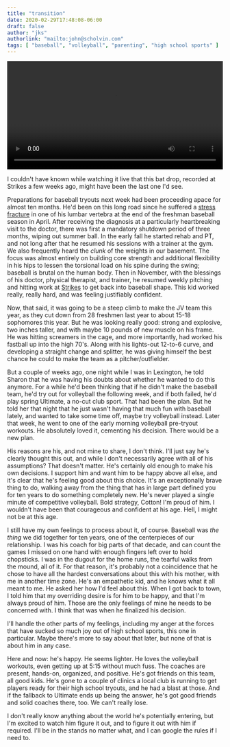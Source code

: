 ```yaml
---
title: "transition"
date: 2020-02-29T17:48:08-06:00
draft: false
author: "jks"
authorlink: "mailto:john@scholvin.com"
tags: [ "baseball", "volleyball", "parenting", "high school sports" ]
---
```

<video width="100%" controls>
 <source src="/2020/vid/clip2-720.mp4" type="video/mp4">
  (video clip)
</video>

I couldn't have known while watching it live that this bat drop, recorded at Strikes a few weeks ago, might have been the last one I'd see. 

Preparations for baseball tryouts next week had been proceeding apace for almost ten months. He'd been on this long road since he suffered a [stress fracture](https://www.drivelinebaseball.com/2018/05/youth-injury-series-spondylolysis/) in one of his lumbar vertebra at the end of the freshman baseball season in April. After receiving the diagnosis at a particularly heartbreaking visit to the doctor, there was first a mandatory shutdown period of three months, wiping out summer ball. In the early fall he started rehab and PT, and not long after that he resumed his sessions with a trainer at the gym. We also frequently heard the _clunk_ of the weights in our basement. The focus was almost entirely on building core strength and additional flexibility in his hips to lessen the torsional load on his spine during the swing; baseball is brutal on the human body. Then in November, with the blessings of his doctor, physical therapist, and trainer, he resumed weekly pitching and hitting work at [Strikes](http://strikesbaseball.com/) to get back into baseball shape. This kid worked really, really hard, and was feeling justifiably confident.

Now, that said, it was going to be a steep climb to make the JV team this year, as they cut down from 28 freshmen last year to about 15-18 sophomores this year. But he was looking really good: strong and explosive, two inches taller, and with maybe 10 pounds of new muscle on his frame. He was hitting screamers in the cage, and more importantly, had worked his fastball up into the high 70's. Along with his lights-out 12-to-6 curve, and developing a straight change and splitter, he was giving himself the best chance he could to make the team as a pitcher/outfielder.

But a couple of weeks ago, one night while I was in Lexington, he told Sharon that he was having his doubts about whether he wanted to do this anymore. For a while he'd been thinking that if he didn't make the baseball team, he'd try out for volleyball the following week, and if both failed, he'd play spring Ultimate, a no-cut club sport. That had been the plan. But he told her that night that he just wasn't having that much fun with baseball lately, and wanted to take some time off, maybe try volleyball instead. Later that week, he went  to one of the early morning volleyball pre-tryout workouts. He absolutely loved it, cementing his decision. There would be a new plan.

His reasons are his, and not mine to share, I don't think. I'll just say he's clearly thought this out, and while I don't necessarily agree with all of his assumptions? That doesn't matter. He's certainly old enough to make his own decisions. I support him and want him to be happy above all else, and it's clear that he's feeling good about this choice. It's an exceptionally brave thing to do, walking away from the thing that has in large part defined you for ten years to do something completely new. He's never played a single minute of competitive volleyball. Bold strategy, Cotton! I'm proud of him. I wouldn't have been that courageous and confident at his age. Hell, I might not be at this age.

I still have my own feelings to process about it, of course. Baseball was _the thing_ we did together for ten years, one of the centerpieces of our relationship. I was his coach for big parts of that decade, and can count the games I missed on one hand with enough fingers left over to hold chopsticks. I was in the dugout for the home runs, the tearful walks from the mound, all of it. For that reason, it's probably not a coincidence that he chose to have all the hardest conversations about this with his mother, with me in another time zone. He's an empathetic kid, and he knows what it all meant to me. He asked her how I'd feel about this. When I got back to town, I told him that my overriding desire is for him to be happy, and that I'm always proud of him. Those are the only feelings of mine he needs to be concerned with. I think that was when he finalized his decision.

I'll handle the other parts of my feelings, including my anger at the forces that have sucked so much joy out of high school sports, this one in particular. Maybe there's more to say about that later, but none of that is about him in any case.

Here and now: he's happy. He seems lighter. He loves the volleyball workouts, even getting up at 5:15 without much fuss. The coaches are present, hands-on, organized, and positive. He's got friends on this team, all good kids. He's gone to a couple of clinics a local club is running to get players ready for their high school tryouts, and he had a blast at those. And if the fallback to Ultimate ends up being the answer, he's got good friends and solid coaches there, too. We can't really lose. 

I don't really know anything about the world he's potentially entering, but I'm excited to watch him figure it out, and to figure it out with him if required. I'll be in the stands no matter what, and I can google the rules if I need to.


